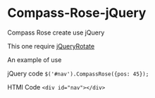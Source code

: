 Compass-Rose-jQuery
===================

Compass Rose create use jQuery

This one require [jQueryRotate](http://code.google.com/p/jqueryrotate/)

An example of use

jQuery code
`$('#nav').CompassRose({pos: 45});`

HTMl Code
`<div id="nav"></div>`